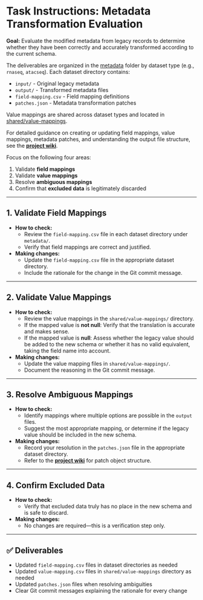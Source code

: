 # Task Instructions: Metadata Transformation Evaluation

**Goal:**
Evaluate the modified metadata from legacy records to determine whether they have been correctly and accurately transformed according to the current schema.

The deliverables are organized in the [metadata](https://github.com/hubmapconsortium/reharmonize-legacy-metadata/tree/main/metadata) folder by dataset type (e.g., `rnaseq`, `atacseq`). Each dataset directory contains:
- `input/` - Original legacy metadata
- `output/` - Transformed metadata files
- `field-mapping.csv` - Field mapping definitions
- `patches.json` - Metadata transformation patches

Value mappings are shared across dataset types and located in [shared/value-mappings](https://github.com/hubmapconsortium/reharmonize-legacy-metadata/tree/main/shared/value-mappings).

For detailed guidance on creating or updating field mappings, value mappings, metadata patches, and understanding the output file structure, see the **[project wiki](https://github.com/hubmapconsortium/reharmonize-legacy-metadata/wiki)**.

Focus on the following four areas:

1. Validate **field mappings**
2. Validate **value mappings**
3. Resolve **ambiguous mappings**
4. Confirm that **excluded data** is legitimately discarded

---

## 1. Validate Field Mappings
- **How to check:**
  - Review the `field-mapping.csv` file in each dataset directory under `metadata/`.
  - Verify that field mappings are correct and justified.
- **Making changes:**
  - Update the `field-mapping.csv` file in the appropriate dataset directory.
  - Include the rationale for the change in the Git commit message.

---

## 2. Validate Value Mappings
- **How to check:**
  - Review the value mappings in the `shared/value-mappings/` directory.
  - If the mapped value is **not null**: Verify that the translation is accurate and makes sense.
  - If the mapped value is **null**: Assess whether the legacy value should be added to the new schema or whether it has no valid equivalent, taking the field name into account.
- **Making changes:**
  - Update the value mapping files in `shared/value-mappings/`.
  - Document the reasoning in the Git commit message.

---

## 3. Resolve Ambiguous Mappings
- **How to check:**
  - Identify mappings where multiple options are possible in the `output` files.
  - Suggest the most appropriate mapping, or determine if the legacy value should be included in the new schema.
- **Making changes:**
  - Record your resolution in the `patches.json` file in the appropriate dataset directory.
  - Refer to the **[project wiki](https://github.com/hubmapconsortium/reharmonize-legacy-metadata/wiki)** for patch object structure.

---

## 4. Confirm Excluded Data
- **How to check:**
  - Verify that excluded data truly has no place in the new schema and is safe to discard.
- **Making changes:**
  - No changes are required—this is a verification step only.

---

## ✅ Deliverables
- Updated `field-mapping.csv` files in dataset directories as needed
- Updated `value-mapping.csv` files in `shared/value-mappings` directory as needed
- Updated `patches.json` files when resolving ambiguities
- Clear Git commit messages explaining the rationale for every change
